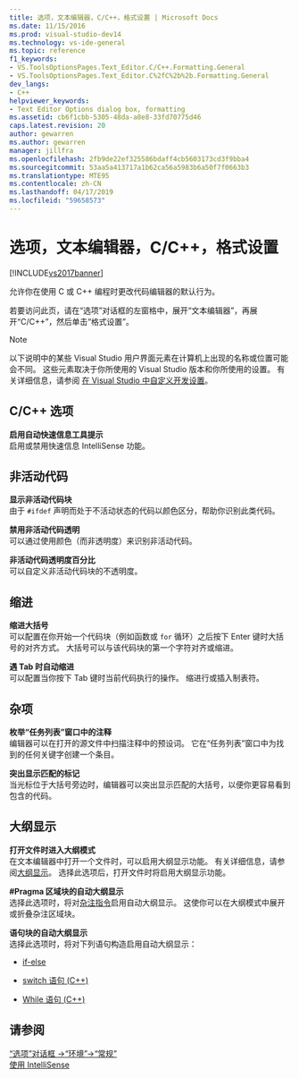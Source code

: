 ```yaml
---
title: 选项，文本编辑器，C/C++，格式设置 | Microsoft Docs
ms.date: 11/15/2016
ms.prod: visual-studio-dev14
ms.technology: vs-ide-general
ms.topic: reference
f1_keywords:
- VS.ToolsOptionsPages.Text_Editor.C/C++.Formatting.General
- VS.ToolsOptionsPages.Text_Editor.C%2fC%2b%2b.Formatting.General
dev_langs:
- C++
helpviewer_keywords:
- Text Editor Options dialog box, formatting
ms.assetid: cb6f1cbb-5305-48da-a8e8-33fd70775d46
caps.latest.revision: 20
author: gewarren
ms.author: gewarren
manager: jillfra
ms.openlocfilehash: 2fb9de22ef325586bdaff4cb5603173cd3f9bba4
ms.sourcegitcommit: 53aa5a413717a1b62ca56a5983b6a50f7f0663b3
ms.translationtype: MTE95
ms.contentlocale: zh-CN
ms.lasthandoff: 04/17/2019
ms.locfileid: "59658573"
---
```

# <a name="options-text-editor-cc-formatting"></a>选项，文本编辑器，C/C++，格式设置
[!INCLUDE[vs2017banner](../../includes/vs2017banner.md)]

允许你在使用 C 或 C++ 编程时更改代码编辑器的默认行为。  
  
 若要访问此页，请在“选项”对话框的左窗格中，展开“文本编辑器”，再展开“C/C++”，然后单击“格式设置”。  
  
> [!NOTE]
>  以下说明中的某些 Visual Studio 用户界面元素在计算机上出现的名称或位置可能会不同。 这些元素取决于你所使用的 Visual Studio 版本和你所使用的设置。 有关详细信息，请参阅 [在 Visual Studio 中自定义开发设置](http://msdn.microsoft.com/22c4debb-4e31-47a8-8f19-16f328d7dcd3)。  
  
## <a name="cc-options"></a>C/C++ 选项  
 **启用自动快速信息工具提示**  
 启用或禁用快速信息 IntelliSense 功能。  
  
## <a name="inactive-code"></a>非活动代码  
 **显示非活动代码块**  
 由于 `#ifdef` 声明而处于不活动状态的代码以颜色区分，帮助你识别此类代码。  
  
 **禁用非活动代码透明**  
 可以通过使用颜色（而非透明度）来识别非活动代码。  
  
 **非活动代码透明度百分比**  
 可以自定义非活动代码块的不透明度。  
  
## <a name="indentation"></a>缩进  
 **缩进大括号**  
 可以配置在你开始一个代码块（例如函数或 `for` 循环）之后按下 Enter 键时大括号的对齐方式。 大括号可以与该代码块的第一个字符对齐或缩进。  
  
 **遇 Tab 时自动缩进**  
 可以配置当你按下 Tab 键时当前代码执行的操作。 缩进行或插入制表符。  
  
## <a name="miscellaneous"></a>杂项  
 **枚举“任务列表”窗口中的注释**  
 编辑器可以在打开的源文件中扫描注释中的预设词。 它在“任务列表”窗口中为找到的任何关键字创建一个条目。  
  
 **突出显示匹配的标记**  
 当光标位于大括号旁边时，编辑器可以突出显示匹配的大括号，以便你更容易看到包含的代码。  
  
## <a name="outlining"></a>大纲显示  
 **打开文件时进入大纲模式**  
 在文本编辑器中打开一个文件时，可以启用大纲显示功能。 有关详细信息，请参阅[大纲显示](../../ide/outlining.md)。 选择此选项后，打开文件时将启用大纲显示功能。  
  
 **#Pragma 区域块的自动大纲显示**  
 选择此选项时，将对[杂注指令](http://msdn.microsoft.com/library/9867b438-ac64-4e10-973f-c3955209873f)启用自动大纲显示。 这使你可以在大纲模式中展开或折叠杂注区域块。  
  
 **语句块的自动大纲显示**  
 选择此选项时，将对下列语句构造启用自动大纲显示：  
  
-   [if-else](http://msdn.microsoft.com/library/d9a1d562-8cf5-4bd4-9ba7-8ad970cd25b2)  
  
-   [switch 语句 (C++)](http://msdn.microsoft.com/library/6c3f3ed3-5593-463c-8f4b-b33742b455c6)  
  
-   [While 语句 (C++)](http://msdn.microsoft.com/library/358dbe76-5e5e-4af5-b575-c2293c636899)  
  
## <a name="see-also"></a>请参阅  
 [“选项”对话框 ->“环境”->“常规”](../../ide/reference/general-environment-options-dialog-box.md)   
 [使用 IntelliSense](../../ide/using-intellisense.md)
